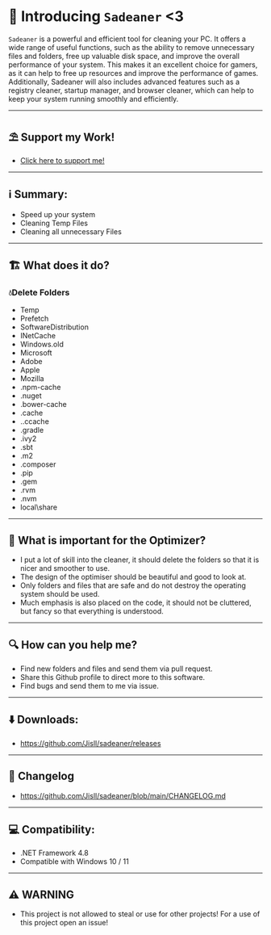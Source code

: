 # 👋 Introducing `Sadeaner` <3

`Sadeaner` is a powerful and efficient tool for cleaning your PC. It offers a wide range of useful functions, such as the ability to remove unnecessary files and folders, free up valuable disk space, and improve the overall performance of your system. This makes it an excellent choice for gamers, as it can help to free up resources and improve the performance of games. Additionally, Sadeaner will also includes advanced features such as a registry cleaner, startup manager, and browser cleaner, which can help to keep your system running smoothly and efficiently.
<hr>

## ⛱️ Support my Work!
* [Click here to support me!](https://link-center.net/161230/support-me)

<hr>

## ℹ️ Summary:


* Speed up your system
* Cleaning Temp Files
* Cleaning all unnecessary Files

<hr>

## 🏗️ What does it do?

### 💧Delete Folders ###
- Temp
- Prefetch
- SoftwareDistribution
- INetCache
- Windows.old
- Microsoft
- Adobe
- Apple
- Mozilla
- .npm-cache
- .nuget
- .bower-cache
- .cache
- ..ccache
- .gradle
- .ivy2
- .sbt
- .m2
- .composer
- .pip
- .gem
- .rvm
- .nvm
- local\share

<hr>

## 🧠 What is important for the Optimizer?

- I put a lot of skill into the cleaner, it should delete the folders so that it is nicer and smoother to use. 
- The design of the optimiser should be beautiful and good to look at.
- Only folders and files that are safe and do not destroy the operating system should be used.
- Much emphasis is also placed on the code, it should not be cluttered, but fancy so that everything is understood.

<hr>

## 🔍 How can you help me?

- Find new folders and files and send them via pull request.
- Share this Github profile to direct more to this software.
- Find bugs and send them to me via issue.

<hr>

## ⬇️ Downloads:
- https://github.com/Jisll/sadeaner/releases

<hr>

## 📰 Changelog
- https://github.com/Jisll/sadeaner/blob/main/CHANGELOG.md

<hr>

## 💻 Compatibility:

* .NET Framework 4.8
* Compatible with Windows 10 / 11

<hr>

## ⚠️ WARNING

* This project is not allowed to steal or use for other projects! For a use of this project open an issue!
